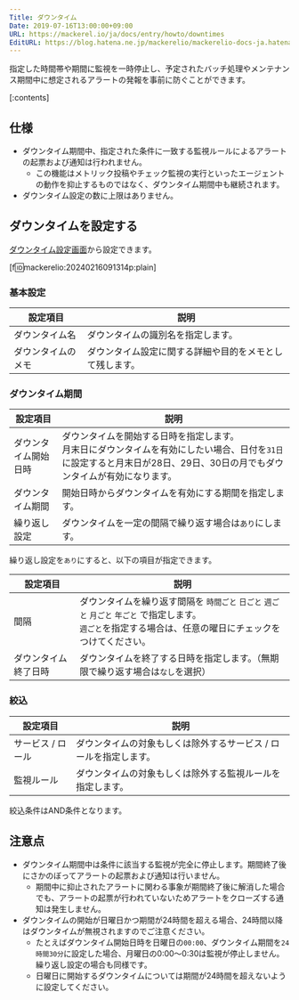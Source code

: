 ```yaml
---
Title: ダウンタイム
Date: 2019-07-16T13:00:00+09:00
URL: https://mackerel.io/ja/docs/entry/howto/downtimes
EditURL: https://blog.hatena.ne.jp/mackerelio/mackerelio-docs-ja.hatenablog.mackerel.io/atom/entry/26006613422755482
---
```


指定した時間帯や期間に監視を一時停止し、予定されたバッチ処理やメンテナンス期間中に想定されるアラートの発報を事前に防ぐことができます。

[:contents]

## 仕様

- ダウンタイム期間中、指定された条件に一致する監視ルールによるアラートの起票および通知は行われません。
  - この機能はメトリック投稿やチェック監視の実行といったエージェントの動作を抑止するものではなく、ダウンタイム期間中も継続されます。
- ダウンタイム設定の数に上限はありません。

## ダウンタイムを設定する

[ダウンタイム設定画面](https://mackerel.io/my/downtimes)から設定できます。

[f:id:mackerelio:20240216091314p:plain]

### 基本設定

| 設定項目 | 説明 |
| --- | --- |
| ダウンタイム名 | ダウンタイムの識別名を指定します。 |
| ダウンタイムのメモ | ダウンタイム設定に関する詳細や目的をメモとして残します。 |

### ダウンタイム期間

| 設定項目 | 説明 |
| --- | --- |
| ダウンタイム開始日時 | ダウンタイムを開始する日時を指定します。<br />月末日にダウンタイムを有効にしたい場合、日付を`31日`に設定すると月末日が28日、29日、30日の月でもダウンタイムが有効になります。 |
| ダウンタイム期間 | 開始日時からダウンタイムを有効にする期間を指定します。 |
| 繰り返し設定 | ダウンタイムを一定の間隔で繰り返す場合は`あり`にします。 |

繰り返し設定を`あり`にすると、以下の項目が指定できます。

| 設定項目 | 説明 |
| --- | --- |
| 間隔 | ダウンタイムを繰り返す間隔を `時間ごと` `日ごと` `週ごと` `月ごと` `年ごと` で指定します。<br />`週ごと`を指定する場合は、任意の曜日にチェックをつけてください。 |
| ダウンタイム終了日時 | ダウンタイムを終了する日時を指定します。（無期限で繰り返す場合は`なし`を選択） |

### 絞込

| 設定項目 | 説明 |
| --- | --- |
| サービス / ロール | ダウンタイムの対象もしくは除外するサービス / ロールを指定します。 |
| 監視ルール | ダウンタイムの対象もしくは除外する監視ルールを指定します。 |

絞込条件はAND条件となります。

## 注意点

- ダウンタイム期間中は条件に該当する監視が完全に停止します。期間終了後にさかのぼってアラートの起票および通知は行いません。
  - 期間中に抑止されたアラートに関わる事象が期間終了後に解消した場合でも、アラートの起票が行われていないためアラートをクローズする通知は発生しません。
- ダウンタイムの開始が日曜日かつ期間が24時間を超える場合、24時間以降はダウンタイムが無視されますのでご注意ください。
  - たとえばダウンタイム開始日時を日曜日の`00:00`、ダウンタイム期間を`24時間30分`に設定した場合、月曜日の0:00〜0:30は監視が停止しません。繰り返し設定の場合も同様です。 
  - 日曜日に開始するダウンタイムについては期間が24時間を超えないように設定してください。